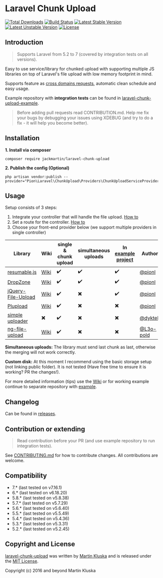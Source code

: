 # Laravel Chunk Upload

[![Total Downloads](https://poser.pugx.org/pion/laravel-chunk-upload/downloads?format=flat)](https://packagist.org/packages/pion/laravel-chunk-upload)
[![Build Status](https://travis-ci.org/pionl/laravel-chunk-upload.svg?branch=master)](https://travis-ci.org/pionl/laravel-chunk-upload)
[![Latest Stable Version](https://poser.pugx.org/pion/laravel-chunk-upload/v/stable?format=flat)](https://packagist.org/packages/pion/laravel-chunk-upload)
[![Latest Unstable Version](https://poser.pugx.org/pion/laravel-chunk-upload/v/unstable?format=flat)](https://packagist.org/packages/pion/laravel-chunk-upload)
[![License](https://poser.pugx.org/pion/laravel-chunk-upload/license)](https://packagist.org/packages/pion/laravel-chunk-upload)

## Introduction

> Supports Laravel from 5.2 to 7 (covered by integration tests on all versions).

Easy to use service/library for chunked upload with supporting multiple JS libraries on top of Laravel's file upload with low memory footprint in mind. 

Supports feature as [cross domains requests](https://github.com/pionl/laravel-chunk-upload/wiki/cross-domain-requests), automatic clean schedule and easy usage.

Example repository with **integration tests** can be found in [laravel-chunk-upload-example](https://github.com/pionl/laravel-chunk-upload-example).

> Before adding pull requests read CONTRIBUTION.md. Help me fix your bugs by debugging your issues using XDEBUG (and try to do a fix - it will help you become better).

## Installation

**1. Install via composer**

```
composer require jackmartin/laravel-chunk-upload
```

**2. Publish the config (Optional)**

```
php artisan vendor:publish --provider="Pion\Laravel\ChunkUpload\Providers\ChunkUploadServiceProvider"
```

## Usage

Setup consists of 3 steps:

1. Integrate your controller that will handle the file upload. [How to](https://github.com/pionl/laravel-chunk-upload/wiki/controller)
2. Set a route for the controller. [How to](https://github.com/pionl/laravel-chunk-upload/wiki/routing)
2. Choose your front-end provider below (we support multiple providers in single controller) 

| Library | Wiki | single & chunk upload | simultaneous uploads | In [example project](https://github.com/pionl/laravel-chunk-upload-example) | Author |
|---- |----|----|----| ---- | ---- |
| [resumable.js](https://github.com/23/resumable.js) | [Wiki](https://github.com/pionl/laravel-chunk-upload/wiki/resumable-js) | :heavy_check_mark: | :heavy_check_mark: | :heavy_check_mark: | [@pionl](https://github.com/pionl) |
| [DropZone](https://gitlab.com/meno/dropzone/) | [Wiki](https://github.com/pionl/laravel-chunk-upload/wiki/dropzone) | :heavy_check_mark: | :heavy_check_mark: | :heavy_check_mark: | [@pionl](https://github.com/pionl) |
| [jQuery-File-Upload](https://github.com/blueimp/jQuery-File-Upload) | [Wiki](https://github.com/pionl/laravel-chunk-upload/wiki/jquery-file-upload)  | :heavy_check_mark: | :heavy_multiplication_x: | :heavy_check_mark: | [@pionl](https://github.com/pionl) |
| [Plupload](https://github.com/moxiecode/plupload) | [Wiki](https://github.com/pionl/laravel-chunk-upload/wiki/plupload) | :heavy_check_mark: | :heavy_multiplication_x: | :heavy_multiplication_x: | [@pionl](https://github.com/pionl) |
| [simple uploader](https://github.com/simple-uploader) | :heavy_multiplication_x: | :heavy_check_mark: | :heavy_multiplication_x: | :heavy_multiplication_x: | [@dyktek](https://github.com/dyktek) |
| [ng-file-upload](https://github.com/danialfarid/ng-file-upload) | [Wiki](https://github.com/pionl/laravel-chunk-upload/wiki/ng-file-upload) | :heavy_check_mark: | :heavy_multiplication_x: | :heavy_multiplication_x: | [@L3o-pold](https://github.com/L3o-pold) |

**Simultaneous uploads:** The library must send last chunk as last, otherwise the merging will not work correctly.

**Custom disk:** At this moment I recommend using the basic storage setup (not linking public folder). It is not tested (Have free time to ensure it is working? PR the changes!).

For more detailed information (tips) use the [Wiki](https://github.com/pionl/laravel-chunk-upload/wiki) or for working example continue to separate repository with [example](https://github.com/pionl/laravel-chunk-upload-example).

## Changelog

Can be found in [releases](https://github.com/pionl/laravel-chunk-upload/releases).

## Contribution or extending

> Read contribution before your PR (and use example repository to run integration tests).

See [CONTRIBUTING.md](CONTRIBUTING.md) for how to contribute changes. All contributions are welcome.

## Compatibility

* 7.* (last tested on v7.16.1)
* 6.* (last tested on v6.18.20)
* 5.8.* (last tested on v5.8.38)
* 5.7.* (last tested on v5.7.29)
* 5.6.* (last tested on v5.6.40)
* 5.5.* (last tested on v5.5.49)
* 5.4.* (last tested on v5.4.36)
* 5.3.* (last tested on v5.3.31)
* 5.2.* (last tested on v5.2.45)


## Copyright and License

[laravel-chunk-upload](https://github.com/pionl/laravel-chunk-upload)
was written by [Martin Kluska](http://kluska.cz) and is released under the 
[MIT License](LICENSE.md).

Copyright (c) 2016 and beyond Martin Kluska
